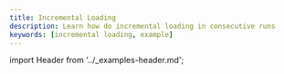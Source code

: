 ```yaml
---
title: Incremental Loading
description: Learn how do incremental loading in consecutive runs
keywords: [incremental loading, example]
---
```


import Header from '../_examples-header.md';

<Header 
    intro="In this tutorial you will learn how to do incremental loading in consecutive runs with dlt. The state of your incremental loads will be persistet in
    your selected destination and restored and used on each new load, making it very easy to keep your loaded dataset up to date with the source."
    slug="incremental_loading" />
